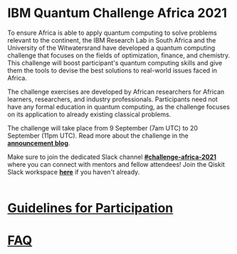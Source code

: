 # IBM Quantum Challenge Africa 2021

To ensure Africa is able to apply quantum computing to solve problems relevant to the continent, the IBM Research Lab in South Africa and the University of the Witwatersrand have developed a quantum computing challenge that focuses on the fields of optimization, finance, and chemistry. This challenge will boost participant's quantum computing skills and give them the tools to devise the best solutions to real-world issues faced in Africa.

The challenge exercises are developed by African researchers for African learners, researchers, and industry professionals. Participants need not have any formal education in quantum computing, as the challenge focuses on its application to already existing classical problems.

The challenge will take place from 9 September (7am UTC) to 20 September (11pm UTC). Read more about the challenge in the **[announcement blog](https://medium.com/qiskit/ibm-quantum-challenge-africa-how-african-researchers-are-building-a-quantum-community-from-the-5e524f623a99)**.

Make sure to join the dedicated Slack channel **[#challenge-africa-2021](https://qiskit.slack.com/archives/C02C8MKP153)** where you can connect with mentors and fellow attendees! Join the Qiskit Slack workspace **[here](https://ibm.co/joinqiskitslack)** if you haven't already.
<br><br>
# [Guidelines for Participation](https://github.com/qiskit-community/ibm-quantum-challenge-africa-2021/blob/main/guidelines-for-participants.md)

# [FAQ](https://github.com/qiskit-community/ibm-quantum-challenge-africa-2021/blob/main/faq.md)
